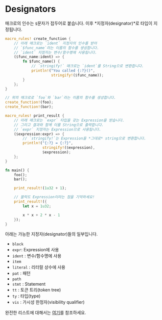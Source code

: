 # Designators

매크로의 인수는 `$`문자가 접두어로 붙습니다. 이후 *지정자(designator)*로 타입이 지정됩니다.

```rust
macro_rules! create_function {
    // 아래 매크로는 `ident` 지정자의 인수를 받아
    // `$func_name`라는 이름의 함수를 생성합니다.
    // `ident` 지정자는 변수/함수명에 사용됩니다.
    ($func_name:ident) => {
        fn $func_name() {
            // `stringify!` 매크로는 `ident`를 String으로 변환합니다.
            println!("You called {:?}()",
                     stringify!($func_name));
        }
    };
}

// 위의 매크로로 `foo`와 `bar`라는 이름의 함수를 생성합니다.
create_function!(foo);
create_function!(bar);

macro_rules! print_result {
    // 아래 매크로는 `expr` 타입을 갖는 Expression을 받습니다.
    // 그리고 결과와 함께 이를 String으로 출력합니다.
    // `expr` 지정자는 Expression으로 사용됩니다.
    ($expression:expr) => {
        // `stringify!`는 Expression을 *그대로* string으로 변환합니다.
        println!("{:?} = {:?}",
                 stringify!($expression),
                 $expression);
    };
}

fn main() {
    foo();
    bar();

    print_result!(1u32 + 1);

    // 블럭도 Expression이라는 점을 기억하세요!
    print_result!({
        let x = 1u32;

        x * x + 2 * x - 1
    });
}
```

아래는 가능한 지정자(designator)들의 일부입니다.

- `block`
- `expr`: Expression에 사용
- `ident` : 변수/함수명에 사용
- `item`
- `literal` : 리터럴 상수에 사용
- `pat` : 패턴
- `path`
- `stmt` : Statement
- `tt` : 토큰 트리(token tree)
- `ty` : 타입(type)
- `vis` : 가시성 한정자(visibility qualifier)

완전한 리스트에 대해서는 [여기](https://doc.rust-lang.org/reference/macros-by-example.html)를 참조하세요.